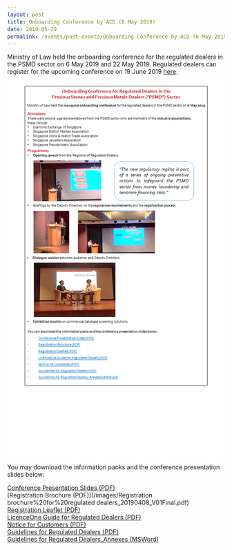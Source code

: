 ```yaml
---
layout: post
title: Onboarding Conference by ACD (6 May 2019)
date: 2019-05-29
permalink: /events/past-events/Onboarding-Conference-by-ACD-(6-May-2019)/
---
```


Ministry of Law held the onboarding conference for the regulated dealers in the PSMD sector on 6 May 2019 and 22 May 2019.
Regulated dealers can register for the upcoming conference on 19 June 2019 [here](https://form.gov.sg/5cdb92fdcac839001734b2e2).
<a href="/images/6MayOnboardingConferenceEDM_Final.pdf"><img src="/images/6MayOnboardingConferenceEDM_Final.png"></a>
You may download the information packs and the conference presentation slides below:

[Conference Presentation Slides (PDF)](/images/Onboarding%20conference%20slides_20190506_V02Final.pdf)<br>
[Registration Brochure (PDF)](/images/Registration brochure%20for%20regulated dealers_20190408_V01Final.pdf)<br>
[Registration Leaflet (PDF)](/images/HAVE%20YOU%20REGISTERED_20190508.pdf)<br>
[LicenceOne Guide for Regulated Dealers (PDF)](/images/LicenceOne%20Guide%20for%20regulated%20dealers_20190516_V03Final.pdf)<br>
[Notice for Customers (PDF)](/images/Notice%20for%20Customers%20-%20PSPM%20Act.pdf)<br>
[Guidelines for Regulated Dealers (PDF)](/images/Guidelines%20for%20regulated%20dealers_20190430.pdf)<br>
[Guidelines for Regulated Dealers_Annexes (MSWord)](/images/Guidelines%20for%20regulated%20dealers_Annexes_20190430.docx)<br>
